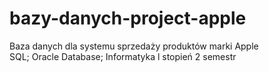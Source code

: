 # bazy-danych-project-apple
Baza danych dla systemu sprzedaży produktów marki Apple</br>
SQL; Oracle Database; Informatyka l stopień 2 semestr
